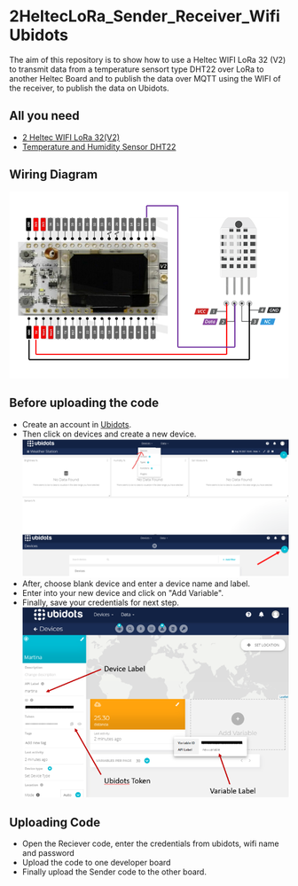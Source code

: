 # 2HeltecLoRa_Sender_Receiver_WifiUbidots
The aim of this repository is to show how to use a Heltec WIFI LoRa 32 (V2) to transmit data from a temperature sensort type DHT22 over LoRa to another Heltec Board and to publish the data over MQTT using the WIFI of the receiver, to publish the data on Ubidots.
## All you need
- [2 Heltec WIFI LoRa 32(V2)](https://www.amazon.com/-/es/desarrollo-Bluetooth-pantalla-inteligentes-fabricantes/dp/B076MSLFC9/ref=sr_1_4?__mk_es_US=%C3%85M%C3%85%C5%BD%C3%95%C3%91&crid=JBTNPPC43UW4&dchild=1&keywords=heltec%2Blora%2B32%2Bv2&qid=1629408658&sprefix=heltec%2Blora%2Caps%2C195&sr=8-4&th=1)
- [Temperature and Humidity Sensor DHT22](https://www.amazon.com/temperatura-Monitores-reemplazar-electr%C3%B3nica-pr%C3%A1ctica/dp/B0795F19W6/ref=sr_1_1_sspa?__mk_es_US=%C3%85M%C3%85%C5%BD%C3%95%C3%91&dchild=1&keywords=DHT22&qid=1629408809&sr=8-1-spons&psc=1&spLa=ZW5jcnlwdGVkUXVhbGlmaWVyPUEyRzVVN0YwT05DN05NJmVuY3J5cHRlZElkPUExMDE1NzIzMzBZVzlWSTc5TVBYMyZlbmNyeXB0ZWRBZElkPUEwODg1MTA4MkU5WTlBSERCN05aMiZ3aWRnZXROYW1lPXNwX2F0ZiZhY3Rpb249Y2xpY2tSZWRpcmVjdCZkb05vdExvZ0NsaWNrPXRydWU=) 
## Wiring Diagram
![Wiring Diagram](images/Heltec_DHT22_pinout.png)
## Before uploading the code 
- Create an account in [Ubidots](https://ubidots.com/).
- Then click on devices and create a new device.
![Devices](images/device.png)
- After, choose blank device and enter a device name and label.
- Enter into your new device and click on "Add Variable".
- Finally, save your credentials for next step.
![Ubidots](images/ubidots.png)
## Uploading Code
- Open the Reciever code, enter the credentials from ubidots, wifi name and password 
- Upload the code to one developer board 
- Finally upload the Sender code to the other board. 
